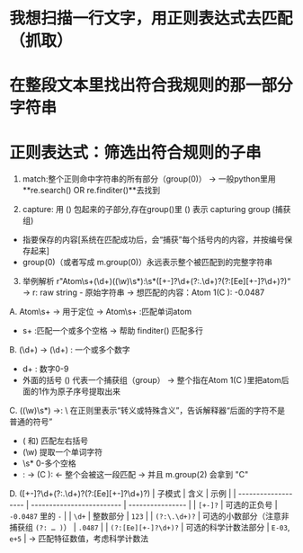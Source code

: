 # 我想扫描一行文字，用正则表达式去匹配（抓取）
# 在整段文本里找出符合我规则的那一部分字符串
# 正则表达式：筛选出符合规则的子串

1. match:整个正则命中字符串的所有部分（group(0)） 
-> 一般python里用**re.search() OR re.finditer()**去找到

2. capture: 用 () 包起来的子部分,存在group()里
() 表示 capturing group (捕获组)
- 指要保存的内容[系统在匹配成功后，会“捕获”每个括号内的内容，并按编号保存起来]
- group(0)（或者写成 m.group(0)）永远表示整个被匹配到的完整字符串

3. 举例解析
r"Atom\s+(\d+)\((\w)\s*\):\s*([+-]?\d+(?:\.\d+)?(?:[Ee][+-]?\d+)?)“
-> r: raw string - 原始字符串
-> 想匹配的内容：Atom   1(C ):   -0.0487

A. Atom\s+ -> 用于定位
-> Atom\s+ :匹配单词atom
- s+ :匹配一个或多个空格
-> 帮助 finditer() 匹配多行

B. (\d+)
-> (\d+) : 一个或多个数字
- d+ : 数字0-9
- 外面的括号 () 代表一个捕获组（group）
-> 整个指在Atom 1(C )里把atom后面的1作为原子序号提取出来

C. \((\w)\s*\)
->\: \ 在正则里表示“转义或特殊含义”，告诉解释器“后面的字符不是普通的符号”
- \( 和\) 匹配左右括号
- (\w) 提取一个单词字符
- \s* 0-多个空格
- :
-> (C ):    ← 整个会被这一段匹配
-> 并且 m.group(2) 会拿到 "C"

D. ([+-]?\d+(?:\.\d+)?(?:[Ee][+-]?\d+)?)
| 子模式                 | 含义                        | 示例               |
| ------------------- | ------------------------- | ---------------- |
| `[+-]?`             | 可选的正负号                    | `-0.0487` 里的 `-` |
| `\d+`               | 整数部分                      | `123`            |
| `(?:\.\d+)?`        | 可选的小数部分（注意非捕获组 `(?: … )`） | `.0487`          |
| `(?:[Ee][+-]?\d+)?` | 可选的科学计数法部分                | `E-03`, `e+5`    |
-> 匹配特征数值，考虑科学计数法
